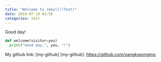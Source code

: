 ```yaml
---
title: "Welcome to Jekyll!(Test)"
date: 2019-07-19 01:56
categories: test
---
```

Good day!
```python
def welcome(visitor=you)
  print("Good day,", you, "!")
```
My github link: [my-github]
[my-github]: https://github.com/yangkyeongmo
